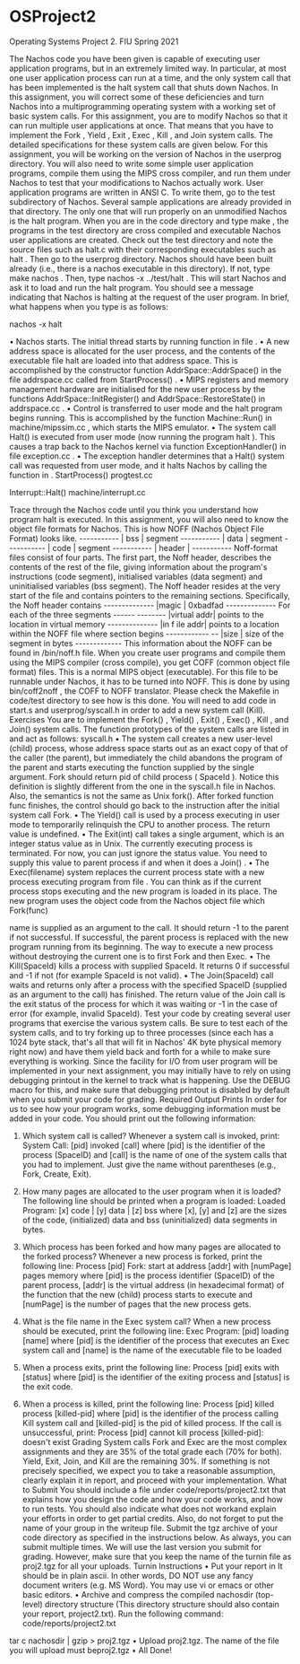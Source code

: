 # OSProject2
Operating Systems Project 2. FIU Spring 2021


The Nachos code you have been given is capable of executing user application programs, but in an extremely limited way. In particular, at most one user application process can run at a time, and the only system call that has been implemented is the halt system call that shuts down Nachos. In this
assignment, you will correct some of these deficiencies and turn Nachos into a multiprogramming operating system with a working set of basic system calls.
For this assignment, you are to modify Nachos so that it can run multiple user applications at once.
That means that you have to implement the Fork , Yield , Exit , Exec , Kill , and Join system calls. The detailed specifications for these system calls are given below.
For this assignment, you will be working on the version of Nachos in the userprog directory. You will
also need to write some simple user application programs, compile them using the MIPS cross compiler, and run them under Nachos to test that your modifications to Nachos actually work. User application programs are written in ANSI C. To write them, go to the test subdirectory of Nachos.
Several sample applications are already provided in that directory. The only one that will run properly on an unmodified Nachos is the halt program. When you are in the code directory and type make ,
the programs in the test directory are cross compiled and executable Nachos user applications are created. Check out the test directory and note the source files such as halt.c with their corresponding executables such as halt . Then go to the userprog directory. Nachos should have been built already (i.e., there is a nachos executable in this directory). If not, type make nachos . Then, type nachos -x ../test/halt . This will start Nachos and ask it to load and run
the halt program. You should see a message indicating that Nachos is halting at the request of the
user program.
In brief, what happens when you type   is as follows:
 
 nachos -x halt
 
  • Nachos starts. The initial thread starts by running function   in file .
• A new address space is allocated for the user process, and the contents of the executable
file halt are loaded into that address space. This is accomplished by the constructor
function AddrSpace::AddrSpace() in the file addrspace.cc called from StartProcess() .
• MIPS registers and memory management hardware are initialised for the new user process by
the functions AddrSpace::InitRegister() and AddrSpace::RestoreState() in addrspace.cc .
• Control is transferred to user mode and the halt program begins running. This is accomplished
by the function Machine::Run() in machine/mipssim.cc , which starts the MIPS emulator.
• The system call Halt() is executed from user mode (now running the program halt ). This
causes a trap back to the Nachos kernel via function ExceptionHandler() in file exception.cc .
• The exception handler determines that a Halt() system call was requested from user mode,
and it halts Nachos by calling the function   in   .
StartProcess()
progtest.cc
   
  Interrupt::Halt()
machine/interrupt.cc
  
Trace through the Nachos code until you think you understand how program halt is executed.
 In this assignment, you will also need to know the object file formats for Nachos. This is how NOFF (Nachos Object File Format) looks like.
 ----------- | bss | segment ----------- | data | segment ----------- | code | segment ----------- | header | -----------
 Noff-format files consist of four parts. The first part, the Noff header, describes the contents of the rest of the file, giving information about the program's instructions (code segment), initialised variables (data segment) and uninitialised variables (bss segment).
The Noff header resides at the very start of the file and contains pointers to the remaining sections. Specifically, the Noff header contains
 -------------- |magic | 0xbadfad -------------- For each of the three segments ------ -------- |virtual addr| points to the location in virtual memory -------------- |in f ile addr| points to a location within the NOFF file where section begins ------------ -- |size | size of the segment in bytes -------------
 This information about the NOFF can be found in /bin/noff.h file.
When you create user programs and compile them using the MIPS compiler (cross compile), you get COFF (common object file format) files. This is a normal MIPS object (executable). For this file to be runnable under Nachos, it has to be turned into NOFF. This is done by using bin/coff2noff , the
COFF to NOFF translator. Please check the Makefile in code/test directory to see how is this done. You will need to add code in start.s and userprog/syscall.h in order to add a new system call (Kill).
Exercises
You are to implement the Fork() , Yield() , Exit() , Exec() , Kill , and Join() system calls. The function prototypes of the system calls are listed in   and act as follows:
       syscall.h
  • The   system call creates a new user-level (child) process, whose address space
starts out as an exact copy of that of the caller (the parent), but immediately the child abandons the program of the parent and starts executing the function supplied by the single argument. Fork should return pid of child process ( SpaceId ). Notice this definition is slightly different from
the one in the syscall.h file in Nachos. Also, the semantics is not the same as Unix fork(). After forked function func finishes, the control should go back to the instruction after the initial system call Fork.
• The Yield() call is used by a process executing in user mode to temporarily relinquish the CPU to another process. The return value is undefined.
• The Exit(int) call takes a single argument, which is an integer status value as in Unix. The currently executing process is terminated. For now, you can just ignore the status value. You
need to supply this value to parent process if and when it does a Join() .
• The Exec(filename) system replaces the current process state with a new process executing
program from file . You can think as if the current process stops executing and the new program is loaded in its place. The new program uses the object code from the Nachos object file which
             Fork(func)
 
 name is supplied as an argument to the call. It should return -1 to the parent if not successful. If successful, the parent process is replaced with the new program running from its beginning. The way to execute a new process without destroying the current one is to first Fork and then Exec.
• The Kill(SpaceId) kills a process with supplied SpaceId. It returns 0 if successful and -1 if not (for example SpaceId is not valid).
• The Join(SpaceId) call waits and returns only after a process with the specified SpaceID
(supplied as an argument to the call) has finished. The return value of the Join call is the exit status of the process for which it was waiting or -1 in the case of error (for example, invalid SpaceId).
       Test your code by creating several user programs that exercise the various system calls. Be sure to test each of the system calls, and to try forking up to three processes (since each has a 1024 byte stack, that's all that will fit in Nachos' 4K byte physical memory right now) and have them yield back and forth for a while to make sure everything is working. Since the facility for I/O from user program will be implemented in your next assignment, you may initially have to rely on using debugging printout in the kernel to track what is happening. Use the DEBUG macro for this, and make sure that
debugging printout is disabled by default when you submit your code for grading.
Required Output Prints
In order for us to see how your program works, some debugging information must be added in your code. You should print out the following information:
 1. Which system call is called? Whenever a system call is invoked, print:
    System Call: [pid] invoked [call]
where [pid] is the identifier of the process (SpaceID) and [call] is the name of one of the system calls that you had to implement. Just give the name without parentheses (e.g., Fork, Create, Exit).
2. How many pages are allocated to the user program when it is loaded? The following line should be printed when a program is loaded:
    Loaded Program: [x] code | [y] data | [z] bss
where [x], [y] and [z] are the sizes of the code, (initialized) data and bss (uninitialized) data
segments in bytes.
3. Which process has been forked and how many pages are allocated to the forked process?
Whenever a new process is forked, print the following line:
Process [pid] Fork: start at address [addr] with [numPage] pages memory
where [pid] is the process identifier (SpaceID) of the parent process, [addr] is the virtual address (in hexadecimal format) of the function that the new (child) process starts to execute and [numPage] is the number of pages that the new process gets.
4. What is the file name in the Exec system call? When a new process should be executed, print the following line:
    Exec Program: [pid] loading [name]
where [pid] is the identifier of the process that executes an Exec system call and [name] is the name of the executable file to be loaded
            
5. When a process exits, print the following line:
    Process [pid] exits with [status]
where [pid] is the identifier of the exiting process and [status] is the exit code.
6. When a process is killed, print the following line:
    Process [pid] killed process [killed-pid]
where [pid] is the identifier of the process calling Kill system call and [killed-pid] is the pid of killed process. If the call is unsuccessful, print:
Process [pid] cannot kill process [killed-pid]: doesn't exist
Grading
System calls Fork and Exec are the most complex assignments and they are 35% of the total grade each (70% for both). Yield, Exit, Join, and Kill are the remaining 30%.
If something is not precisely specified, we expect you to take a reasonable assumption, clearly explain it in report, and proceed with your implementation.
What to Submit
You should include a file under code/reports/project2.txt that explains how you design the
code and how your code works, and how to run tests. You should also indicate what does not workand explain your efforts in order to get partial credits. Also, do not forget to put the name of your group in the writeup file. Submit the tgz archive of your code directory as specified in the instructions below. As always, you can submit multiple times. We will use the last version you submit for grading. However, make sure that you keep the name of the turnin file as proj2.tgz for all your uploads. Turnin Instructions
• Put your report in   It should be in plain ascii. In other words, DO
NOT use any fancy document writers (e.g. MS Word). You may use vi or emacs or other basic
editors.
• Archive and compress the compiled nachosdir (top-level) directory structure (This directory
structure should also contain your report, project2.txt). Run the following command:
code/reports/project2.txt
 
tar c nachosdir | gzip > proj2.tgz
 • Upload proj2.tgz. The name of the file you will upload must beproj2.tgz
• All Done!
